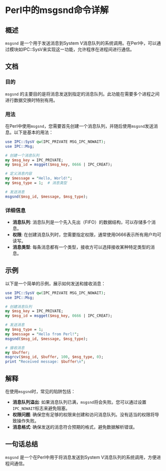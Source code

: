 <!--
Meta Description: # Perl中的msgsnd命令详解 ## 概述 `msgsnd` 是一个用于发送消息到System V消息队列的系统调用。在Perl中，可以通过模块如IPC::SysV来实现这一功能，允许程序在进程间进行通信。 ## 文档 ### 目的 `msgsnd` 的主要目的是将消息发送到指定的消息队列。此...
Meta Keywords: msgsnd, msg_id, message, msg_type, use
-->

# Perl中的msgsnd命令详解

## 概述
`msgsnd` 是一个用于发送消息到System V消息队列的系统调用。在Perl中，可以通过模块如IPC::SysV来实现这一功能，允许程序在进程间进行通信。

## 文档
### 目的
`msgsnd` 的主要目的是将消息发送到指定的消息队列。此功能在需要多个进程之间进行数据交换时特别有用。

### 用法
在Perl中使用`msgsnd`，您需要首先创建一个消息队列，并随后使用`msgsnd`发送消息。以下是基本的用法：

```perl
use IPC::SysV qw(IPC_PRIVATE MSG_IPC_NOWAIT);
use IPC::Msg;

# 创建一个消息队列
my $msg_key = IPC_PRIVATE; 
my $msg_id = msgget($msg_key, 0666 | IPC_CREAT);

# 定义消息内容
my $message = "Hello, World!";
my $msg_type = 1;  # 消息类型

# 发送消息
msgsnd($msg_id, $message, $msg_type);
```

### 详细信息
- **消息队列**: 消息队列是一个先入先出（FIFO）的数据结构，可以存储多个消息。
- **权限**: 在创建消息队列时，您需要指定权限，通常使用0666表示所有用户均可读写。
- **消息类型**: 每条消息都有一个类型，接收方可以选择接收某种特定类型的消息。

## 示例
以下是一个简单的示例，展示如何发送和接收消息：

```perl
use IPC::SysV qw(IPC_PRIVATE MSG_IPC_NOWAIT);
use IPC::Msg;

# 创建消息队列
my $msg_key = IPC_PRIVATE; 
my $msg_id = msgget($msg_key, 0666 | IPC_CREAT);

# 发送消息
my $msg_type = 1;
my $message = "Hello from Perl!";
msgsnd($msg_id, $message, $msg_type);

# 接收消息
my $buffer;
msgrcv($msg_id, $buffer, 100, $msg_type, 0);
print "Received message: $buffer\n";
```

## 解释
在使用`msgsnd`时，常见的陷阱包括：
- **消息队列溢出**: 如果消息队列已满，`msgsnd`将会失败。您可以通过设置`IPC_NOWAIT`标志来避免阻塞。
- **权限问题**: 确保您有足够的权限来创建和访问消息队列。没有适当的权限将导致操作失败。
- **消息格式**: 确保发送的消息符合预期的格式，避免数据解析错误。

## 一句话总结
`msgsnd` 是一个在Perl中用于将消息发送到System V消息队列的系统调用，方便进程间通信。